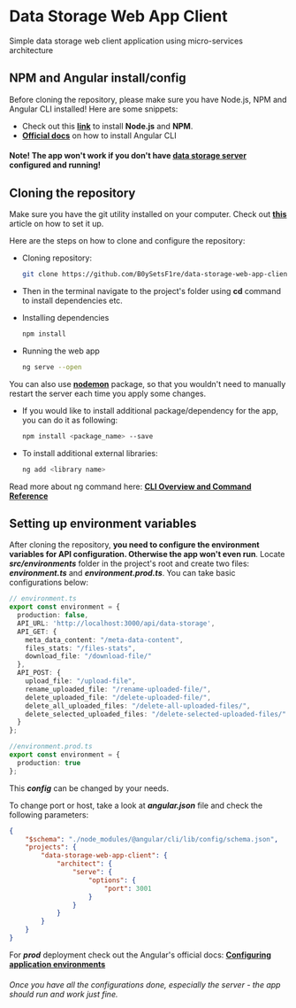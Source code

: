 # Data Storage Web App Client
Simple data storage web client application using micro-services architecture

## NPM and Angular install/config

Before cloning the repository, please make sure you have Node.js, NPM and Angular CLI installed! Here are some snippets:

* Check out this **[link](https://nodejs.org/en/)** to install **Node.js** and **NPM**.
* **[Official docs](https://angular.io/guide/setup-local)** on how to install Angular CLI

#### Note! The app won't work if you don't have [data storage server](https://github.com/B0ySetsF1re/data-storage-web-app-server) configured and running!

## Cloning the repository

Make sure you have the git utility installed on your computer. Check out **[this](https://git-scm.com/book/en/v2/Getting-Started-Installing-Git)** article on how to set it up.

Here are the steps on how to clone and configure the repository:

* Cloning repository:

  ```bash
  git clone https://github.com/B0ySetsF1re/data-storage-web-app-client.git
  ```
* Then in the terminal navigate to the project's folder using **cd** command to install dependencies etc.

* Installing dependencies

  ```bash
  npm install
  ```
* Running the web app

  ```bash
  ng serve --open
  ```
You can also use **[nodemon](https://www.npmjs.com/package/nodemon)** package, so that you wouldn't need to manually restart the server each time you apply some changes.

* If you would like to install additional package/dependency for the app, you can do it as following:

  ```bash
  npm install <package_name> --save
  ```
* To install additional external libraries:

  ```bash
  ng add <library name>
  ```
Read more about ng command here: **[CLI Overview and Command Reference](https://angular.io/cli#cli-overview-and-command-reference)**

## Setting up environment variables
After cloning the repository, **you need to configure the environment variables for API configuration. Otherwise the app won't even run**. Locate **_src/environments_** folder in the project's root and create two files: **_environment.ts_** and **_environment.prod.ts_**. You can take basic configurations below:

```typescript
// environment.ts
export const environment = {
  production: false,
  API_URL: 'http://localhost:3000/api/data-storage',
  API_GET: {
    meta_data_content: "/meta-data-content",
    files_stats: "/files-stats",
    download_file: "/download-file/"
  },
  API_POST: {
    upload_file: "/upload-file",
    rename_uploaded_file: "/rename-uploaded-file/",
    delete_uploaded_file: "/delete-uploaded-file/",
    delete_all_uploaded_files: "/delete-all-uploaded-files/",
    delete_selected_uploaded_files: "/delete-selected-uploaded-files/"
  }
};
```

```typescript
//environment.prod.ts
export const environment = {
  production: true
};

```

This **_config_** can be changed by your needs.

To change port or host, take a look at **_angular.json_** file and check the following parameters:

```json
{
    "$schema": "./node_modules/@angular/cli/lib/config/schema.json",
    "projects": {
        "data-storage-web-app-client": {
            "architect": {
                "serve": {
                    "options": {
                        "port": 3001
                    }
                }
            }
        }
    }
}
```



For **_prod_** deployment check out the Angular's official docs: **[Configuring application environments](https://angular.io/guide/build#configuring-application-environments)**

###### Once you have all the configurations done, especially the server - the app should run and work just fine.
